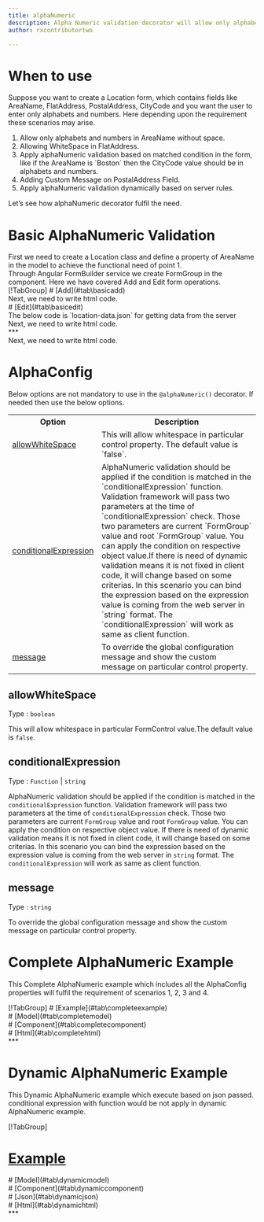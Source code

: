 ```yaml
---
title: alphaNumeric
description: Alpha Numeric validation decorator will allow only alphabets and numbers to be entered, It will not allow any special character. 
author: rxcontributortwo

---
```

# When to use
Suppose you want to create a Location form, which contains fields like AreaName, FlatAddress, PostalAddress, CityCode and you want the user to enter only alphabets and numbers. Here depending upon the requirement these scenarios may arise.

<ol>
    <li>Allow only alphabets and numbers in AreaName without space.</li>
    <li>Allowing WhiteSpace in FlatAddress.</li>
    <li>Apply alphaNumeric validation based on matched condition in the form, like if the AreaName is `Boston` then the CityCode value should be in alphabets and numbers.</li>
    <li>Adding Custom Message on PostalAddress Field.</li>
    <li>Apply alphaNumeric validation dynamically based on server rules.</li>
</ol>

Let’s see how alphaNumeric decorator fulfil the need.

# Basic AlphaNumeric Validation
<data-scope scope="['decorator']">
First we need to create a Location class and define a property of AreaName in the model to achieve the functional need of point 1.
<div component="app-code" key="alphaNumeric-add-model"></div> 
</data-scope>
Through Angular FormBuilder service we create FormGroup in the component.
Here we have covered Add and Edit form operations. 

<data-scope scope="['decorator']">
<div component="app-tabs" key="basic-operations"></div>
[!TabGroup]
# [Add](#tab\basicadd)
<div component="app-code" key="alphaNumeric-add-component"></div> 
Next, we need to write html code.
<div component="app-code" key="alphaNumeric-add-html"></div> 
<div component="app-alphaNumeric-add" title="alphaNumeric Decorator for add Example"></div>
# [Edit](#tab\basicedit)
<div component="app-code" key="alphaNumeric-edit-component"></div> 
The below code is `location-data.json` for getting data from the server
<div component="app-code" key="data-json"></div> 
Next, we need to write html code.
<div component="app-code" key="alphaNumeric-edit-html"></div> 
<div component="app-alphaNumeric-add" title="alphaNumeric Decorator for edit Example"></div>
***
</data-scope>

<data-scope scope="['validator','templateDriven']">
<div component="app-code" key="alphaNumeric-add-component"></div> 
Next, we need to write html code.
<div component="app-code" key="alphaNumeric-add-html"></div> 
<div component="app-alphaNumeric-add" title="alphaNumeric Decorator for add Example"></div>
</data-scope>

# AlphaConfig 
Below options are not mandatory to use in the `@alphaNumeric()` decorator. If needed then use the below options.

<table class="table table-bordered table-striped">
<tr><th>Option</th><th>Description</th></tr>
<tr><td><a href="#allowwhitespace" (click)='scrollTo("#allowwhitespace")' title="allowWhiteSpace">allowWhiteSpace</a></td><td>This will allow whitespace in particular control property. The default value is `false`.</td></tr>
<tr><td><a href="#conditionalExpression" (click)='scrollTo("#conditionalExpression")' title="conditionalExpression">conditionalExpression</a></td><td>AlphaNumeric validation should be applied if the condition is matched in the `conditionalExpression` function. Validation framework will pass two parameters at the time of `conditionalExpression` check. Those two parameters are current `FormGroup` value and root `FormGroup` value. You can apply the condition on respective object value.If there is need of dynamic validation means it is not fixed in client code, it will change based on some criterias. In this scenario you can bind the expression based on the expression value is coming from the web server in `string` format. The `conditionalExpression` will work as same as client function.</td></tr>
<tr><td><a href="#message" (click)='scrollTo("#message")' title="message">message</a></td><td>To override the global configuration message and show the custom message on particular control property.</td></tr>
</table>

## allowWhiteSpace 
Type :  `boolean` 

This will allow whitespace in particular FormControl value.The default value is `false`.

<div component="app-code" key="alphaNumeric-allowWhiteSpaceExample-model"></div> 
<div component="app-example-runner" ref-component="app-alphaNumeric-allowWhiteSpace" title="AlphaNumeric decorators with allowWhiteSpace" key="allowWhiteSpace"></div>

## conditionalExpression 
Type :  `Function`  |  `string` 

AlphaNumeric validation should be applied if the condition is matched in the `conditionalExpression` function. Validation framework will pass two parameters at the time of `conditionalExpression` check. Those two parameters are current `FormGroup` value and root `FormGroup` value. You can apply the condition on respective object value.
If there is need of dynamic validation means it is not fixed in client code, it will change based on some criterias. In this scenario you can bind the expression based on the expression value is coming from the web server in `string` format. The `conditionalExpression` will work as same as client function.

<div component="app-note" key="alphaNumeric-conditionalExpressionExampleFunction-model"></div>
<div component="app-code" key="alphaNumeric-conditionalExpressionExampleFunction-model"></div> 
<div component="app-note" key="alphaNumeric-conditionalExpressionExampleString-model"></div> 
<div component="app-code" key="alphaNumeric-conditionalExpressionExampleString-model"></div> 

<div component="app-example-runner" ref-component="app-alphaNumeric-conditionalExpression" title="AlphaNumeric decorators with conditionalExpression" key="conditionalExpression"></div>

## message 
Type :  `string` 

To override the global configuration message and show the custom message on particular control property.

<div component="app-code" key="alphaNumeric-messageExample-model"></div> 
<div component="app-example-runner" ref-component="app-alphaNumeric-message" title="AlphaNumeric decorators with message" key="message"></div>

# Complete AlphaNumeric Example

This Complete AlphaNumeric example which includes all the AlphaConfig properties will fulfil the requirement of scenarios 1, 2, 3 and 4.

<div component="app-tabs" key="complete"></div>
[!TabGroup]
# [Example](#tab\completeexample)
<div component="app-alphaNumeric-complete"></div>
<data-scope scope="['decorator']">
# [Model](#tab\completemodel)
<div component="app-code" key="alphaNumeric-complete-model"></div> 
</data-scope>
# [Component](#tab\completecomponent)
<div component="app-code" key="alphaNumeric-complete-component"></div> 
# [Html](#tab\completehtml)
<div component="app-code" key="alphaNumeric-complete-html"></div> 
***

# Dynamic AlphaNumeric Example

This Dynamic AlphaNumeric example which execute based on json passed. conditional expression with function would be not apply in dynamic AlphaNumeric example. 

<div component="app-tabs" key="dynamic"></div>

[!TabGroup]
# [Example](#tab\dynamicexample)
<div component="app-alphaNumeric-dynamic"></div>
<data-scope scope="['decorator']">
# [Model](#tab\dynamicmodel)
<div component="app-code" key="alphaNumeric-dynamic-model"></div>
</data-scope>
# [Component](#tab\dynamiccomponent)
<div component="app-code" key="alphaNumeric-dynamic-component"></div>
# [Json](#tab\dynamicjson)
<div component="app-code" key="alphaNumeric-dynamic-json"></div>
# [Html](#tab\dynamichtml)
<div component="app-code" key="alphaNumeric-dynamic-html"></div> 
***
